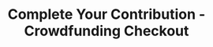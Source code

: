 ---
layout: crowdfunding-checkout
title: "Complete Your Contribution - Crowdfunding Checkout"
description: "Complete your crowdfunding contribution to support our mission"
permalink: /crowdfunding/checkout/
---